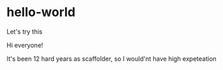 # hello-world
Let's try this

Hi everyone!

It's been 12 hard years as scaffolder, so I would'nt have high expeteation
